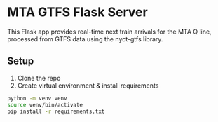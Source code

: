 # MTA GTFS Flask Server

This Flask app provides real-time next train arrivals for the MTA Q line, processed from GTFS data using the nyct-gtfs library.

## Setup
1. Clone the repo
2. Create virtual environment & install requirements
```bash
python -m venv venv
source venv/bin/activate
pip install -r requirements.txt
